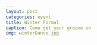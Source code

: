 ```yaml
---
layout: post
categories: event
title: Winter Formal
caption: Come get your groove on
img: winterDance.jpg
---
```

